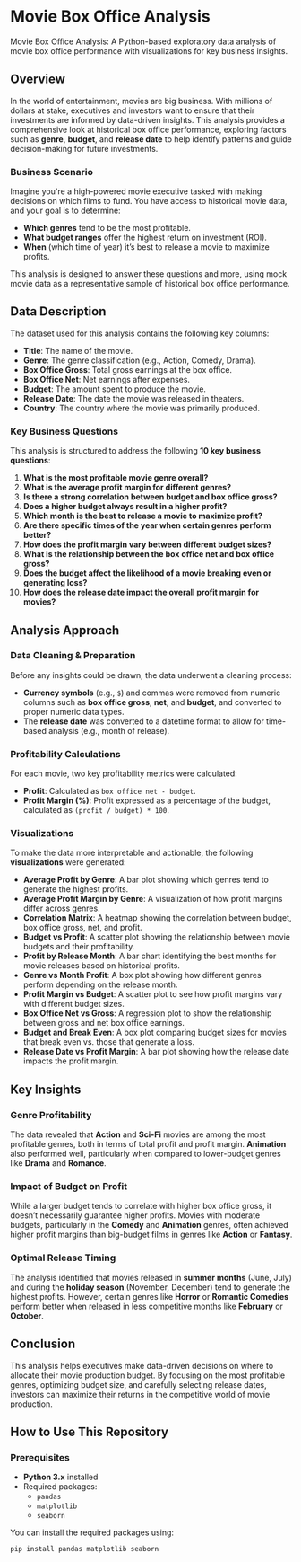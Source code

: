 # Movie Box Office Analysis

Movie Box Office Analysis: A Python-based exploratory data analysis of movie box office performance with visualizations for key business insights.

## Overview

In the world of entertainment, movies are big business. With millions of dollars at stake, executives and investors want to ensure that their investments are informed by data-driven insights. This analysis provides a comprehensive look at historical box office performance, exploring factors such as **genre**, **budget**, and **release date** to help identify patterns and guide decision-making for future investments.

### Business Scenario

Imagine you're a high-powered movie executive tasked with making decisions on which films to fund. You have access to historical movie data, and your goal is to determine:
- **Which genres** tend to be the most profitable.
- **What budget ranges** offer the highest return on investment (ROI).
- **When** (which time of year) it’s best to release a movie to maximize profits.

This analysis is designed to answer these questions and more, using mock movie data as a representative sample of historical box office performance.

## Data Description

The dataset used for this analysis contains the following key columns:
- **Title**: The name of the movie.
- **Genre**: The genre classification (e.g., Action, Comedy, Drama).
- **Box Office Gross**: Total gross earnings at the box office.
- **Box Office Net**: Net earnings after expenses.
- **Budget**: The amount spent to produce the movie.
- **Release Date**: The date the movie was released in theaters.
- **Country**: The country where the movie was primarily produced.

### Key Business Questions

This analysis is structured to address the following **10 key business questions**:

1. **What is the most profitable movie genre overall?**
2. **What is the average profit margin for different genres?**
3. **Is there a strong correlation between budget and box office gross?**
4. **Does a higher budget always result in a higher profit?**
5. **Which month is the best to release a movie to maximize profit?**
6. **Are there specific times of the year when certain genres perform better?**
7. **How does the profit margin vary between different budget sizes?**
8. **What is the relationship between the box office net and box office gross?**
9. **Does the budget affect the likelihood of a movie breaking even or generating loss?**
10. **How does the release date impact the overall profit margin for movies?**

## Analysis Approach

### Data Cleaning & Preparation

Before any insights could be drawn, the data underwent a cleaning process:
- **Currency symbols** (e.g., `$`) and commas were removed from numeric columns such as **box office gross**, **net**, and **budget**, and converted to proper numeric data types.
- The **release date** was converted to a datetime format to allow for time-based analysis (e.g., month of release).

### Profitability Calculations

For each movie, two key profitability metrics were calculated:
- **Profit**: Calculated as `box office net - budget`.
- **Profit Margin (%)**: Profit expressed as a percentage of the budget, calculated as `(profit / budget) * 100`.

### Visualizations

To make the data more interpretable and actionable, the following **visualizations** were generated:
- **Average Profit by Genre**: A bar plot showing which genres tend to generate the highest profits.
- **Average Profit Margin by Genre**: A visualization of how profit margins differ across genres.
- **Correlation Matrix**: A heatmap showing the correlation between budget, box office gross, net, and profit.
- **Budget vs Profit**: A scatter plot showing the relationship between movie budgets and their profitability.
- **Profit by Release Month**: A bar chart identifying the best months for movie releases based on historical profits.
- **Genre vs Month Profit**: A box plot showing how different genres perform depending on the release month.
- **Profit Margin vs Budget**: A scatter plot to see how profit margins vary with different budget sizes.
- **Box Office Net vs Gross**: A regression plot to show the relationship between gross and net box office earnings.
- **Budget and Break Even**: A box plot comparing budget sizes for movies that break even vs. those that generate a loss.
- **Release Date vs Profit Margin**: A bar plot showing how the release date impacts the profit margin.

## Key Insights

### Genre Profitability
The data revealed that **Action** and **Sci-Fi** movies are among the most profitable genres, both in terms of total profit and profit margin. **Animation** also performed well, particularly when compared to lower-budget genres like **Drama** and **Romance**.

### Impact of Budget on Profit
While a larger budget tends to correlate with higher box office gross, it doesn’t necessarily guarantee higher profits. Movies with moderate budgets, particularly in the **Comedy** and **Animation** genres, often achieved higher profit margins than big-budget films in genres like **Action** or **Fantasy**.

### Optimal Release Timing
The analysis identified that movies released in **summer months** (June, July) and during the **holiday season** (November, December) tend to generate the highest profits. However, certain genres like **Horror** or **Romantic Comedies** perform better when released in less competitive months like **February** or **October**.

## Conclusion

This analysis helps executives make data-driven decisions on where to allocate their movie production budget. By focusing on the most profitable genres, optimizing budget size, and carefully selecting release dates, investors can maximize their returns in the competitive world of movie production.

## How to Use This Repository

### Prerequisites

- **Python 3.x** installed
- Required packages:
  - `pandas`
  - `matplotlib`
  - `seaborn`

You can install the required packages using:

```bash
pip install pandas matplotlib seaborn
